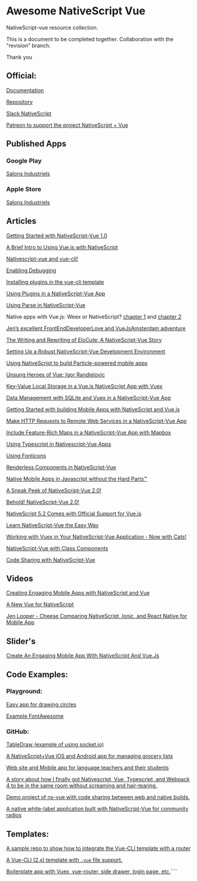 # Awesome NativeScript Vue
NativeScript-vue resource collection. 

This is a document to be completed together. Collaboration with the "revision" branch.

Thank you


## Official:

[Documentation](https://nativescript-vue.org/#/)

[Repository](https://github.com/nativescript-vue)

[Slack NativeScript](https://developer.telerik.com/wp-login.php?action=slack-invitation)

[Patreon to support the project NativeScript + Vue](https://www.patreon.com/rigor789)

## Published Apps

### Google Play

[Salons Industriels](https://play.google.com/store/apps/details?id=com.salonsindustriels)

### Apple Store

[Salons Industriels](https://itunes.apple.com/ca/app/salons-industriels/id1361714685?mt=8)


## Articles

[Getting Started with NativeScript-Vue 1.0](https://vuejsdevelopers.com/2018/03/05/getting-started-vue-nativescript/)

[A Brief Intro to Using Vue.js with NativeScript](https://www.nativescript.org/blog/a-brief-intro-to-using-vue-with-nativescript)

[Nativescript-vue and vue-cli!](https://github.com/damain/Articles/blob/master/posts/Nativescript-vue-and-vue-cli.md)

[Enabling Debugging](https://github.com/damain/Articles/blob/master/posts/Enabling_debugging.md)

[Installing plugins in the vue-cli template](https://github.com/damain/Articles/blob/master/posts/installing-plugins.md)

[Using Plugins in a NativeScript-Vue App](https://www.nativescript.org/blog/using-plugins-in-a-nativescript-vue-app)

[Using Parse in NativeScript-Vue](https://nativescript-vue.org/blog/using-parse-in-nativescript-vue/)

Native apps with Vue.js: Weex or NativeScript? [chapter 1](https://hackernoon.com/native-apps-with-vue-js-weex-or-nativescript-8d8f0bac041d) and [chapter 2](https://hackernoon.com/native-apps-with-vue-js-weex-or-nativescript-chapter-ii-6d1776da090d)

[Jen’s excellent FrontEndDeveloperLove and VueJsAmsterdam adventure](https://www.telerik.com/blogs/jen's-excellent-adventure-in-amsterdam)

[The Writing and Rewriting of EloCute: A NativeScript-Vue Story](https://www.nativescript.org/blog/the-writing-and-rewriting-of-elocute-a-nativescript-vue-story)

[Setting Up a Robust NativeScript-Vue Development Environment](https://www.nativescript.org/blog/setting-up-a-robust-nativescript-vue-development-environment)

[Using NativeScript to build Particle-powered mobile apps](https://www.hackster.io/brandonsatrom/using-nativescript-to-build-particle-powered-mobile-apps-ea6e99)

[Unsung Heroes of Vue: Igor Randjelovic](https://medium.com/@oneminutejs/unsung-heroes-of-vue-igor-randjelovic-5a3cb92907a3)

[Key-Value Local Storage in a Vue.js NativeScript App with Vuex](https://www.nativescript.org/blog/key-value-local-storage-in-a-vue.js-nativescript-app-with-vuex)

[Data Management with SQLite and Vuex in a NativeScript-Vue App](https://www.nativescript.org/blog/data-management-with-sqlite-and-vuex-in-a-nativescript-vue-app)

[Getting Started with building Mobile Apps with NativeScript and Vue.js](https://itnext.io/getting-started-with-building-mobile-apps-with-nativescript-and-vue-js-59a7dcf24cd)

[Make HTTP Requests to Remote Web Services in a NativeScript-Vue App](https://vuejsdevelopers.com/2018/07/02/vue-js-native-script-vue-http-web-service/)

[Include Feature-Rich Maps in a NativeScript-Vue App with Mapbox](https://www.nativescript.org/blog/include-feature-rich-maps-in-a-nativescript-vue-app-with-mapbox)

[Using Typescript in Nativescript-Vue Apps](https://nativescript-vue.org/blog/using-typescript-in-nativescript-vue/)

[Using Fonticons](https://nativescript-vue.org/blog/using-fonticons/)

[Renderless Components in NativeScript-Vue](https://www.nativescript.org/blog/renderless-components-in-nativescript-vue)

[Native Mobile Apps in Javascript without the Hard Parts™](https://blog.championswimmer.in/2018/08/nativescript-vue-introduction/)

[A Sneak Peek of NativeScript-Vue 2.0!](https://dev.to/vuevixens/a-sneak-peek-of-nativescript-vue-20-k7j)

[Behold! NativeScript-Vue 2.0!](https://www.nativescript.org/blog/behold-nativescript-vue-2.0)

[NativeScript 5.2 Comes with Official Support for Vue.js](https://www.nativescript.org/blog/nativescript-5.2-comes-with-official-support-for-vue)

[Learn NativeScript-Vue the Easy Way](<https://www.nativescript.org/blog/learn-nativescript-vue-the-easy-way>)

[Working with Vuex in Your NativeScript-Vue Application - Now with Cats!](<https://www.nativescript.org/blog/working-with-vuex-in-your-nativescript-vue-application-now-with-cats>)

[NativeScript-Vue with Class Components](<https://www.nativescript.org/blog/nativescript-vue-with-class-components>)

[Code Sharing with NativeScript-Vue](<https://www.nativescript.org/blog/code-sharing-with-nativescript-vue>)

## Videos

[Creating Engaging Mobile Apps with NativeScript and Vue](https://www.todojs.com/creating-engaging-mobile-apps-with-nativescript-and-vue/)

[A New Vue for NativeScript](https://www.youtube.com/watch?v=LDqsuLQqLrQ)

[Jen Looper - Cheese Comparing NativeScript, Ionic, and React Native for Mobile App](https://www.youtube.com/watch?v=1Kqtg1Mw2wc)

## Slider's

[Create An Engaging Mobile App With NativeScript And Vue.Js](http://slides.com/telerikdevrel/ns-vue#/)

## Code Examples:

### Playground: 

[Easy app for drawing circles](https://play.nativescript.org/?template=play-vue&id=nbDfjl)

[Example FontAwesome](https://play.nativescript.org/?template=play-vue&id=0MEBO4&v=2)

### GitHub:

[TableDraw (example of using socket.io)](https://github.com/Gonzalo2310/PanelDraw-NativeScript-Vue)

[A NativeScript+Vue iOS and Android app for managing grocery lists](https://github.com/tralves/groceries-ns-vue)

[Web site and Mobile app for language teachers and their students](https://github.com/jlooper/elocute)

[A story about how I finally got Nativescript, Vue, Typescript, and Webpack 4 to be in the same room without screaming and hair-tearing.](https://github.com/sgehly/Nativescript-Vue-Typescript-Example)

[Demo project of ns-vue with code sharing between web and native builds.](https://github.com/tralves/ns-vue-codeshare-demo)

[A native white-label application built with NativeScript-Vue for community radios](https://github.com/Cambalab/ns-vue-radio)


## Templates:

[A sample repo to show how to integrate the Vue-CLI template with a router](https://github.com/jlooper/ns-vue-with-router/)

[A Vue-CLI (2.x) template with `.vue` file support.](https://github.com/nativescript-vue/vue-cli-template)

[Boilerplate app with Vuex, vue-router, side drawer, login page, etc.](https://github.com/thiagohagy/nativescriptVueTemplate)````
